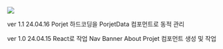 <img 
    src="https://img.shields.io/badge/React.js-61DAFB?style=flat-square&amp;logo=React&amp;logoColor=white&amp;"
/>

ver 1.1 24.04.16
Porjet 하드코딩을 PorjetData 컴포먼트로 동적 관리

ver 1.0 24.04.15
React로 작업
Nav Banner About Projet 컴포먼트 생성 및 작업
